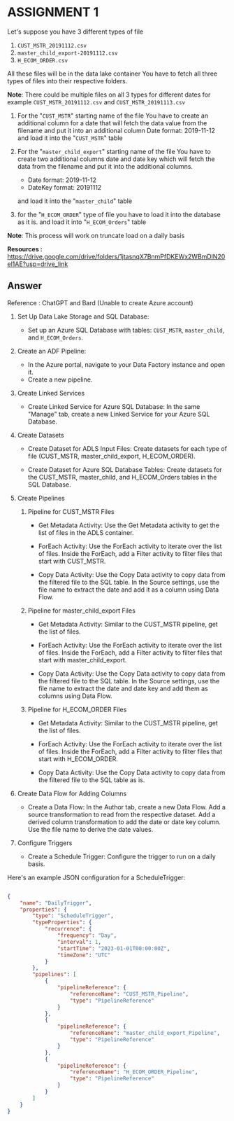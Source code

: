 # ASSIGNMENT 1

Let's suppose you have 3 different types of file 
1) `CUST_MSTR_20191112.csv` 
2) `master_child_export-20191112.csv` 
3) `H_ECOM_ORDER.csv` 

All these files will be in the data lake container You have to fetch all three types of files into their respective folders. 

**Note**: There could be multiple files on all 3 types for different dates for example `CUST_MSTR_20191112.csv` and `CUST_MSTR_20191113.csv `

1) For the "`CUST_MSTR`" starting name of the file You have to create an additional column for a date that will fetch the data value from the filename and put it into an additional column Date format: 2019-11-12 and load it into the "`CUST_MSTR`" table 
2) For the "`master_child_export`" starting name of the file You have to create two additional columns date and date key which will fetch the data from the filename and put it into the additional columns. 
    - Date format: 2019-11-12 
    - DateKey format: 20191112 

    and load it into the "`master_child`" table 
3) for the "`H_ECOM_ORDER`" type of file you have to load it into the database as it is. and load it into "`H_ECOM_Orders`" table 

**Note**: This process will work on truncate load on a daily basis


**Resources :**
https://drive.google.com/drive/folders/1jtasnqX7BnmPfDKEWx2WBmDlN20el1AE?usp=drive_link


## Answer

Reference : ChatGPT and Bard (Unable to create Azure account)

1. Set Up Data Lake Storage and SQL Database:
        
    - Set up an Azure SQL Database with tables: `CUST_MSTR`, `master_child`, and `H_ECOM_Orders`.

2. Create an ADF Pipeline:
    - In the Azure portal, navigate to your Data Factory instance and open it.
    - Create a new pipeline.

3. Create Linked Services
    - Create Linked Service for Azure SQL Database:
        In the same "Manage" tab, create a new Linked Service for your Azure SQL Database.

4. Create Datasets

    - Create Dataset for ADLS Input Files:
        Create datasets for each type of file (CUST_MSTR, master_child_export, H_ECOM_ORDER).

    - Create Dataset for Azure SQL Database Tables:
        Create datasets for the CUST_MSTR, master_child, and H_ECOM_Orders tables in the SQL Database.

5. Create Pipelines
    1. Pipeline for CUST_MSTR Files

        - Get Metadata Activity:
        Use the Get Metadata activity to get the list of files in the ADLS container.

        - ForEach Activity:
        Use the ForEach activity to iterate over the list of files.
        Inside the ForEach, add a Filter activity to filter files that start with CUST_MSTR.

        - Copy Data Activity:
        Use the Copy Data activity to copy data from the filtered file to the SQL table.
        In the Source settings, use the file name to extract the date and add it as a column using Data Flow.

    2. Pipeline for master_child_export Files

        - Get Metadata Activity:
        Similar to the CUST_MSTR pipeline, get the list of files.

        - ForEach Activity:
        Use the ForEach activity to iterate over the list of files.
        Inside the ForEach, add a Filter activity to filter files that start with master_child_export.

        - Copy Data Activity:
        Use the Copy Data activity to copy data from the filtered file to the SQL table.
        In the Source settings, use the file name to extract the date and date key and add them as columns using Data Flow.

    3. Pipeline for H_ECOM_ORDER Files

        - Get Metadata Activity:
        Similar to the CUST_MSTR pipeline, get the list of files.

        - ForEach Activity:
        Use the ForEach activity to iterate over the list of files.
        Inside the ForEach, add a Filter activity to filter files that start with H_ECOM_ORDER.

        - Copy Data Activity:
        Use the Copy Data activity to copy data from the filtered file to the SQL table as is.

6. Create Data Flow for Adding Columns

    - Create a Data Flow:
        In the Author tab, create a new Data Flow.
        Add a source transformation to read from the respective dataset.
        Add a derived column transformation to add the date or date key column.
        Use the file name to derive the date values.

7. Configure Triggers

    - Create a Schedule Trigger:
        Configure the trigger to run on a daily basis.

Here's an example JSON configuration for a ScheduleTrigger:

```json

{
    "name": "DailyTrigger",
    "properties": {
        "type": "ScheduleTrigger",
        "typeProperties": {
            "recurrence": {
                "frequency": "Day",
                "interval": 1,
                "startTime": "2023-01-01T00:00:00Z",
                "timeZone": "UTC"
            }
        },
        "pipelines": [
            {
                "pipelineReference": {
                    "referenceName": "CUST_MSTR_Pipeline",
                    "type": "PipelineReference"
                }
            },
            {
                "pipelineReference": {
                    "referenceName": "master_child_export_Pipeline",
                    "type": "PipelineReference"
                }
            },
            {
                "pipelineReference": {
                    "referenceName": "H_ECOM_ORDER_Pipeline",
                    "type": "PipelineReference"
                }
            }
        ]
    }
}
```